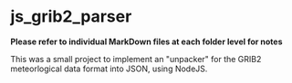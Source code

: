 # js_grib2_parser

**Please refer to individual MarkDown files at each folder level for notes**

This was a small project to implement an "unpacker" for the GRIB2 meteorlogical data format into JSON, using NodeJS.
